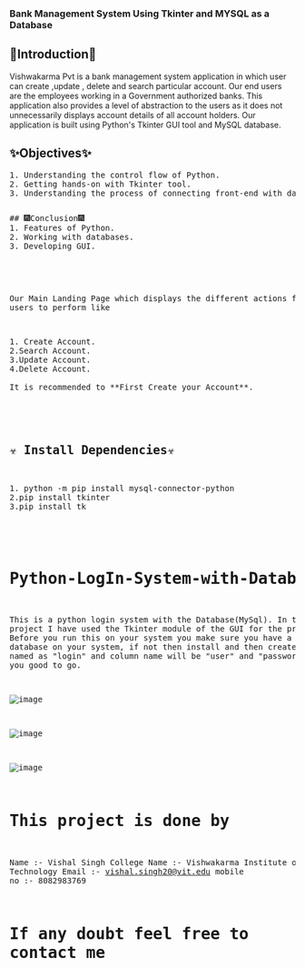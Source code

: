 ### Bank Management System Using Tkinter and MYSQL as a Database

## 🎇Introduction🎇
Vishwakarma Pvt is a bank management system application in which user can create ,update , delete and search particular account. Our end users are the employees working in a Government authorized banks. This application also provides a level of abstraction to the users as it does not unnecessarily displays account details of all account holders.
Our application is built using Python's Tkinter GUI tool and MySQL database.

## ✨Objectives✨
<pre>
1. Understanding the control flow of Python.
2. Getting hands-on with Tkinter tool.
3. Understanding the process of connecting front-end with databases.
<pre>
<pre>
## 🎆Conclusion🎆
1. Features of Python.
2. Working with databases.
3. Developing GUI.

</pre>

Our Main Landing Page which displays the different actions for the users to perform like
<pre>
1. Create Account.
2.Search Account.
3.Update Account.
4.Delete Account.

It is recommended to **First Create your Account**.

</pre>


## ☣ Install Dependencies☣
<pre>
1. python -m pip install mysql-connector-python
2.pip install tkinter
3.pip install tk

</pre>


# Python-LogIn-System-with-Database
This is a python login system with the Database(MySql). In this project I have used the Tkinter module of the GUI for the project. Before you run this on your system you make sure you have a mysql database on your system, if not then install and then create the table named as "login" and column name will be "user" and "password" and now you good to go.


![image](https://user-images.githubusercontent.com/90970004/219340440-8d5f6022-c5ed-4074-a749-197948054824.png)

![image](https://user-images.githubusercontent.com/90970004/219340507-deb430e6-2e44-4fce-81d2-9448f72ddee8.png)

![image](https://user-images.githubusercontent.com/90970004/219340558-ede12866-cd3c-4253-9e0c-c41321619069.png)


# This project is done by
Name :- Vishal Singh 
College Name :- Vishwakarma Institute of Technology
Email :- vishal.singh20@vit.edu
mobile no :- 8082983769

# If any doubt feel free to contact me

